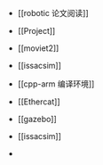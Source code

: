 * [[robotic 论文阅读]]

* [[Project]]

* [[moviet2]]
* [[issacsim]]
* [[cpp-arm 编译环境]]
* [[Ethercat]]
* [[gazebo]]
* [[issacsim]]
* 
